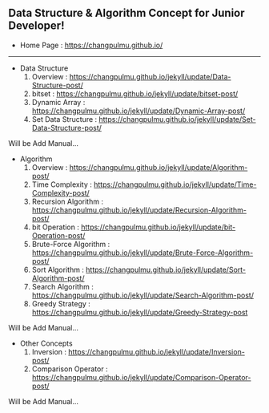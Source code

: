 ## Data Structure & Algorithm Concept for Junior Developer!

- Home Page : https://changpulmu.github.io/  

---

* Data Structure
  1. Overview : https://changpulmu.github.io/jekyll/update/Data-Structure-post/
  2. bitset : https://changpulmu.github.io/jekyll/update/bitset-post/
  3. Dynamic Array : https://changpulmu.github.io/jekyll/update/Dynamic-Array-post/
  4. Set Data Structure : https://changpulmu.github.io/jekyll/update/Set-Data-Structure-post/  

Will be Add Manual...

* Algorithm
  1. Overview : https://changpulmu.github.io/jekyll/update/Algorithm-post/
  2. Time Complexity : https://changpulmu.github.io/jekyll/update/Time-Complexity-post/
  3. Recursion Algorithm : https://changpulmu.github.io/jekyll/update/Recursion-Algorithm-post/
  4. bit Operation : https://changpulmu.github.io/jekyll/update/bit-Operation-post/
  5. Brute-Force Algorithm : https://changpulmu.github.io/jekyll/update/Brute-Force-Algorithm-post/
  6. Sort Algorithm : https://changpulmu.github.io/jekyll/update/Sort-Algorithm-post/
  7. Search Algorithm : https://changpulmu.github.io/jekyll/update/Search-Algorithm-post/
  8. Greedy Strategy : https://changpulmu.github.io/jekyll/update/Greedy-Strategy-post

Will be Add Manual...

* Other Concepts
  1. Inversion : https://changpulmu.github.io/jekyll/update/Inversion-post/
  2. Comparison Operator : https://changpulmu.github.io/jekyll/update/Comparison-Operator-post/

Will be Add Manual...
